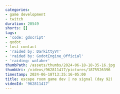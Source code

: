 ```yaml
---
categories:
- game development
- twitch
duration: 20549
shorts: []
tags:
- 'code: gdscript'
- godot
- lost contact
- 'raided by: DarkittyVT'
- 'raided by: GodotEngine_Official'
- 'raiding: walaber'
thumbPath: /assets/thumbs/2024-06-18-18-35-16.jpg
thumbUri: /videos/962811417/pictures/1875526396
timestamp: 2024-06-18T13:35:16-05:00
title: escape room game dev | no signal (day 92)
videoId: '962811417'
---
```

